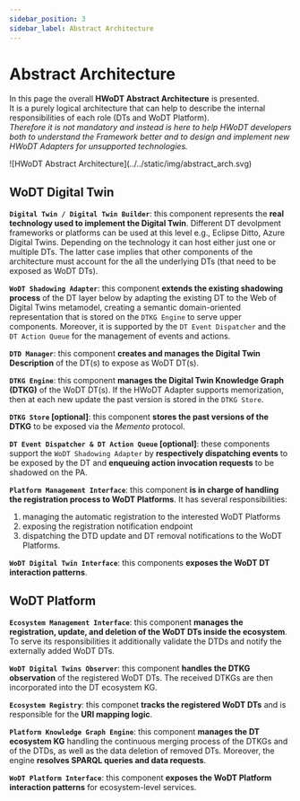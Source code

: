 ```yaml
---
sidebar_position: 3
sidebar_label: Abstract Architecture
---
```


# Abstract Architecture

In this page the overall **HWoDT Abstract Architecture** is presented. \
It is a purely logical architecture that can help to describe the internal responsibilities of each role (DTs and WoDT Platform). \
*Therefore it is not mandatory and instead is here to help HWoDT developers both to understand the Framework better and to design and implement new HWoDT Adapters for unsupported technologies.*

<div className="row">
<div className="text--center col">
![HWoDT Abstract Architecture](../../static/img/abstract_arch.svg)
</div>
<div className="col col--3"></div>
<div className="col col--3"></div>
</div>

## WoDT Digital Twin
**`Digital Twin / Digital Twin Builder`**: this component represents the **real technology used to implement the Digital Twin**.
Different DT devolpment frameworks or platforms can be used at this level e.g., Eclipse Ditto, Azure Digital Twins.
Depending on the technology it can host either just one or multiple DTs. The latter case implies that other components 
of the architecture must account for the all the underlying DTs (that need to be exposed as WoDT DTs).

**`WoDT Shadowing Adapter`**: this component **extends the existing shadowing process** of the DT layer below by adapting the existing DT to
the Web of Digital Twins metamodel, creating a semantic domain-oriented representation that is stored on the `DTKG Engine` to serve upper components. 
Moreover, it is supported by the `DT Event Dispatcher` and the `DT Action Queue` for the management of events and actions.

**`DTD Manager`**: this component **creates and manages the Digital Twin Description** of the DT(s) to expose as WoDT DT(s).

**`DTKG Engine`**: this component **manages the Digital Twin Knowledge Graph (DTKG)** of the WoDT DT(s). 
If the HWoDT Adapter supports memorization, then at each new update the past version is stored in the `DTKG Store`.

**`DTKG Store` [optional]**: this component **stores the past versions of the DTKG** to be exposed via the *Memento* protocol.

**`DT Event Dispatcher & DT Action Queue` [optional]**: these components support the `WoDT Shadowing Adapter` by **respectively dispatching events** to be exposed by the DT and **enqueuing action invocation requests** to be shadowed on the PA.

**`Platform Management Interface`**: this component **is in charge of handling the registration process to WoDT Platforms**.
It has several responsibilities:
1.  managing the automatic registration to the interested WoDT Platforms
2.  exposing
the registration notification endpoint 
3.  dispatching the DTD update and DT removal notifications to the WoDT
Platforms.

**`WoDT Digital Twin Interface`**: this components **exposes the WoDT DT interaction patterns**.


## WoDT Platform
**`Ecosystem Management Interface`**: this component **manages the registration, update, and deletion of the WoDT DTs inside the ecosystem**. 
To serve its responsibilities it additionally validate the DTDs and notify the externally added WoDT DTs.

**`WoDT Digital Twins Observer`**: this component **handles the DTKG observation** of the registered WoDT DTs. The received DTKGs are then incorporated into the DT ecosystem KG.

**`Ecosystem Registry`**: this componet **tracks the registered WoDT DTs** and is responsible for the **URI mapping logic**.

**`Platform Knowledge Graph Engine`**: this component **manages the DT ecosystem KG** handling the continuous merging process of the DTKGs and of the DTDs, as well as the data deletion of removed DTs. Moreover, the engine **resolves SPARQL queries and data requests**.

**`WoDT Platform Interface`**: this component **exposes the WoDT Platform interaction patterns** for ecosystem-level services.
